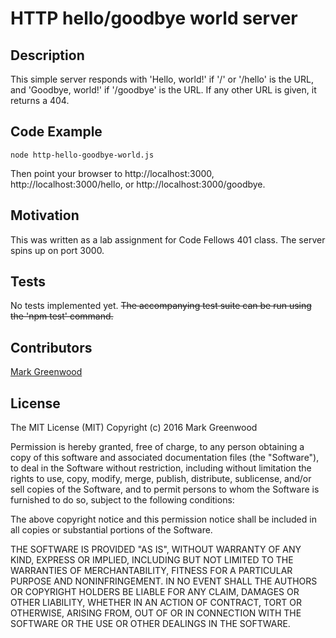 # HTTP hello/goodbye world server

## Description

This simple server responds with 'Hello, world!' if '/' or '/hello' is the URL, and 'Goodbye, world!' if '/goodbye' is the URL. If any other URL is given, it returns a 404.

## Code Example

```
node http-hello-goodbye-world.js
```

Then point your browser to http://localhost:3000, http://localhost:3000/hello, or http://localhost:3000/goodbye.

## Motivation

This was written as a lab assignment for Code Fellows 401 class. The server spins up on port 3000.

## Tests

No tests implemented yet. ~~The accompanying test suite can be run using the 'npm test' command.~~

## Contributors

[Mark Greenwood](https://github.com/markgreenwood)

## License

The MIT License (MIT)
Copyright (c) 2016 Mark Greenwood

Permission is hereby granted, free of charge, to any person obtaining a copy of this software and associated documentation files (the "Software"), to deal in the Software without restriction, including without limitation the rights to use, copy, modify, merge, publish, distribute, sublicense, and/or sell copies of the Software, and to permit persons to whom the Software is furnished to do so, subject to the following conditions:

The above copyright notice and this permission notice shall be included in all copies or substantial portions of the Software.

THE SOFTWARE IS PROVIDED "AS IS", WITHOUT WARRANTY OF ANY KIND, EXPRESS OR IMPLIED, INCLUDING BUT NOT LIMITED TO THE WARRANTIES OF MERCHANTABILITY, FITNESS FOR A PARTICULAR PURPOSE AND NONINFRINGEMENT. IN NO EVENT SHALL THE AUTHORS OR COPYRIGHT HOLDERS BE LIABLE FOR ANY CLAIM, DAMAGES OR OTHER LIABILITY, WHETHER IN AN ACTION OF CONTRACT, TORT OR OTHERWISE, ARISING FROM, OUT OF OR IN CONNECTION WITH THE SOFTWARE OR THE USE OR OTHER DEALINGS IN THE SOFTWARE.

